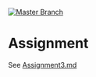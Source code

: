 [![Master Branch](https://dev.azure.com/gries0360/CSCD379-2020/_apis/build/status/gaberies.EWU-CSCD379-2020-Winter?branchName=master)](https://dev.azure.com/gries0360/CSCD379-2020/_build/latest?definitionId=1&branchName=master)

# Assignment

See [Assignment3.md](Assignment3.md)
